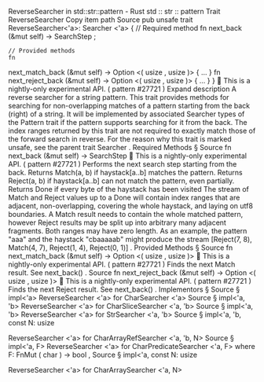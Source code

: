 ReverseSearcher in std::str::pattern - Rust
std
::
str
::
pattern
Trait
ReverseSearcher
Copy item path
Source
pub unsafe trait ReverseSearcher<'a>:
Searcher
<'a> {
    // Required method
    fn
next_back
(&mut self) ->
SearchStep
;

    // Provided methods
    fn
next_match_back
(&mut self) ->
Option
<(
usize
,
usize
)> { ... }
fn
next_reject_back
(&mut self) ->
Option
<(
usize
,
usize
)> { ... }
}
🔬
This is a nightly-only experimental API. (
pattern
#27721
)
Expand description
A reverse searcher for a string pattern.
This trait provides methods for searching for non-overlapping
matches of a pattern starting from the back (right) of a string.
It will be implemented by associated
Searcher
types of the
Pattern
trait if the pattern supports searching
for it from the back.
The index ranges returned by this trait are not required
to exactly match those of the forward search in reverse.
For the reason why this trait is marked unsafe, see the
parent trait
Searcher
.
Required Methods
§
Source
fn
next_back
(&mut self) ->
SearchStep
🔬
This is a nightly-only experimental API. (
pattern
#27721
)
Performs the next search step starting from the back.
Returns
Match(a, b)
if
haystack[a..b]
matches the pattern.
Returns
Reject(a, b)
if
haystack[a..b]
can not match the pattern, even partially.
Returns
Done
if every byte of the haystack
has been visited
The stream of
Match
and
Reject
values up to a
Done
will contain index ranges that are adjacent, non-overlapping,
covering the whole haystack, and laying on utf8 boundaries.
A
Match
result needs to contain the whole matched
pattern, however
Reject
results may be split up
into arbitrary many adjacent fragments. Both ranges may have zero length.
As an example, the pattern
"aaa"
and the haystack
"cbaaaaab"
might produce the stream
[Reject(7, 8), Match(4, 7), Reject(1, 4), Reject(0, 1)]
.
Provided Methods
§
Source
fn
next_match_back
(&mut self) ->
Option
<(
usize
,
usize
)>
🔬
This is a nightly-only experimental API. (
pattern
#27721
)
Finds the next
Match
result.
See
next_back()
.
Source
fn
next_reject_back
(&mut self) ->
Option
<(
usize
,
usize
)>
🔬
This is a nightly-only experimental API. (
pattern
#27721
)
Finds the next
Reject
result.
See
next_back()
.
Implementors
§
Source
§
impl<'a>
ReverseSearcher
<'a> for
CharSearcher
<'a>
Source
§
impl<'a, 'b>
ReverseSearcher
<'a> for
CharSliceSearcher
<'a, 'b>
Source
§
impl<'a, 'b>
ReverseSearcher
<'a> for
StrSearcher
<'a, 'b>
Source
§
impl<'a, 'b, const N:
usize
>
ReverseSearcher
<'a> for
CharArrayRefSearcher
<'a, 'b, N>
Source
§
impl<'a, F>
ReverseSearcher
<'a> for
CharPredicateSearcher
<'a, F>
where
    F:
FnMut
(
char
) ->
bool
,
Source
§
impl<'a, const N:
usize
>
ReverseSearcher
<'a> for
CharArraySearcher
<'a, N>